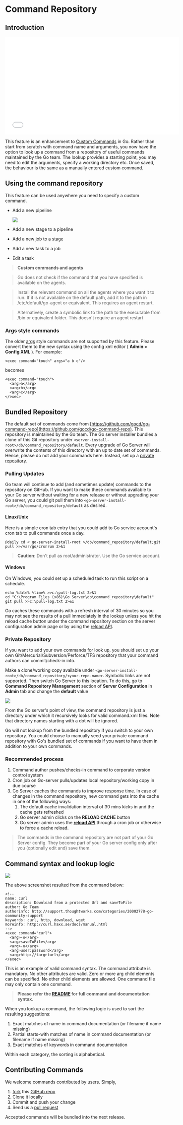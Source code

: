 # Command Repository

## Introduction

<iframe width="560" height="315" src="//www.youtube.com/embed/fSQZ5hEQbgY" frameborder="0" allowfullscreen></iframe>

This feature is an enhancement to [Custom Commands](http://support.thoughtworks.com/entries/22873043-go-s-custom-command) in Go. Rather than start from scratch with command name and arguments, you now have the option to look up a command from a repository of useful commands maintained by the Go team. The lookup provides a starting point, you may need to edit the arguments, specify a working directory etc. Once saved, the behaviour is the same as a manually entered custom command.

## Using the command repository

This feature can be used anywhere you need to specify a custom command.

-   Add a new pipeline

    ![](../resources/images/cmd_repo_wizard.png)

-   Add a new stage to a pipeline
-   Add a new job to a stage
-   Add a new task to a job
-   Edit a task

> **Custom commands and agents**

> Go does not check if the command that you have specified is available on the agents.

>Install the relevant command on all the agents where you want it to run. If it is not available on the default path, add it to the path in /etc/default/go-agent or equivalent. This requires an agent restart.

> Alternatively, create a symbolic link to the path to the executable from /bin or equivalent folder. This doesn't require an agent restart

### Args style commands

The older [args](../configuration/configuration_reference.md#exec) style commands are not supported by this feature. Please convert them to the new syntax using the config xml editor ( **Admin \> Config XML** ). For example:

``` {.code}
<exec command="touch" args="a b c"/>
```

becomes

``` {.code}
<exec command="touch">
  <arg>a</arg>
  <arg>b</arg>
  <arg>c</arg>
</exec>
```

## Bundled Repository

The default set of commands come from [https://github.com/gocd/go-command-repo](https://github.com/gocd/go-command-repo). This repository is maintained by the Go team. The Go server installer bundles a clone of this Git repository under `<server-install-root>/db/command_repository/default`. Every upgrade of Go Server will overwrite the contents of this directory with an up to date set of commands. Hence, please do not add your commands here. Instead, set up a [private repository](../advanced_usage/command_repository.md#private-repository).

### Pulling Updates

Go team will continue to add (and sometimes update) commands to the repository on GitHub. If you want to make these commands available to your Go server without waiting for a new release or without upgrading your Go server, you could git pull them into `<go-server-install-root>/db/command_repository/default` as desired.

#### Linux/Unix

Here is a simple cron tab entry that you could add to Go service account's cron tab to pull commands once a day.

```
@daily cd < go-server-install-root >/db/command_repository/default;git pull >>/var/go/cronrun 2>&1

```
> **Caution**: Don't pull as root/administrator. Use the Go service account.

#### Windows

On Windows, you could set up a scheduled task to run this script on a schedule.

```
echo %date% %time% >>c:\pull-log.txt 2>&1
cd "C:\Program Files (x86)\Go Server\db\command_repository\default"
git pull >>c:\pull-log.txt 2>&1
```

Go caches these commands with a refresh interval of 30 minutes so you may not see the results of a pull immediately in the lookup unless you hit the reload cache button under the command repository section on the server configuration admin page or by using the [reload API](../api/command_repo_api.md).

### Private Repository

If you want to add your own commands for look up, you should set up your own Git/Mercurial/Subversion/Perforce/TFS repository that your command authors can commit/check-in into.

Make a clone/working copy available under `<go-server-install-root>/db/command_repository/<your-repo-name>`. Symbolic links are not supported. Then switch Go Server to this location. To do this, go to **Command Repository Management** section of **Server Configuration** in **Admin** tab and change the **default** value

![](../resources/images/cruise/cmd_repo_mgmt.png)

From the Go server's point of view, the command repository is just a directory under which it recursively looks for valid command.xml files. Note that directory names starting with a dot will be ignored.

Go will not lookup from the bundled repository if you switch to your own repository. You could choose to manually seed your private command repository with Go's bundled set of commands if you want to have them in addition to your own commands.

### Recommended process

1.  Command author pushes/checks-in command to corporate version control system
2.  Cron job on Go-server pulls/updates local repository/working copy in due course
3.  Go Server caches the commands to improve response time. In case of changes in the command repository, new command gets into the cache in one of the following ways:
    1.  The default cache invalidation interval of 30 mins kicks in and the cache gets refreshed
    2.  Go server admin clicks on the **RELOAD CACHE** button
    3.  Go server admin uses the [**reload API**](../api/command_repo_api.md) through a cron job or otherwise to force a cache reload.

> The commands in the command repository are not part of your Go Server config. They become part of your Go server config only after you (optionally edit and) save them.

## Command syntax and lookup logic

![](../resources/images/cmd_repo_curl.png)

The above screenshot resulted from the command below:

``` {.code}
<!--
name: curl
description: Download from a protected Url and saveToFile
author: Go Team
authorinfo: http://support.thoughtworks.com/categories/20002778-go-community-support
keywords: curl, http, download, wget
moreinfo: http://curl.haxx.se/docs/manual.html
-->
<exec command="curl">
  <arg>-o</arg>
  <arg>saveToFile</arg>
  <arg>-u</arg>
  <arg>user:password</arg>
  <arg>http://targeturl</arg>
</exec>
```

This is an example of valid command syntax. The command attribute is mandatory. No other attributes are valid. Zero or more arg child elements can be specified. No other child elements are allowed. One command file may only contain one command.

>**Please refer the [README](https://github.com/gocd/go-command-repo/blob/master/README.md) for full command and documentation syntax.**

When you lookup a command, the following logic is used to sort the resulting suggestions:
    
1.  Exact matches of name in command documentation (or filename if name missing)
2.  Partial starts-with matches of name in command documentation (or filename if name missing)
3.  Exact matches of keywords in command documentation

Within each category, the sorting is alphabetical.

## Contributing Commands

We welcome commands contributed by users. Simply,

1.  [fork](https://help.github.com/articles/fork-a-repo) this [GitHub repo](https://github.com/gocd/go-command-repo)
2.  Clone it locally
3.  Commit and push your change
4.  Send us a [pull request](https://help.github.com/articles/using-pull-requests)

Accepted commands will be bundled into the next release.